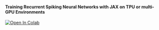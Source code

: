 #### Training Recurrent Spiking Neural Networks with JAX on TPU or multi-GPU Environments

[![Open In Colab](https://colab.research.google.com/assets/colab-badge.svg)](https://colab.research.google.com/github/YigitDemirag/spikingTPU/blob/master/SHD_SNN_fast.ipynb)

